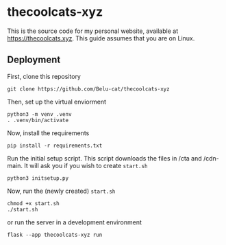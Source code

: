 # thecoolcats-xyz
This is the source code for my personal website, available at https://thecoolcats.xyz. This guide assumes that you are on Linux.

## Deployment
First, clone this repository
```
git clone https://github.com/Belu-cat/thecoolcats-xyz
```

Then, set up the virtual enviorment
```
python3 -m venv .venv
. .venv/bin/activate
```

Now, install the requirements
```
pip install -r requirements.txt
```

Run the initial setup script. This script downloads the files in /cta and /cdn-main. It will ask you if you wish to create `start.sh`
```
python3 initsetup.py
```

Now, run the (newly created) `start.sh`
```
chmod +x start.sh
./start.sh
```

or run the server in a development environment
```
flask --app thecoolcats-xyz run
```
